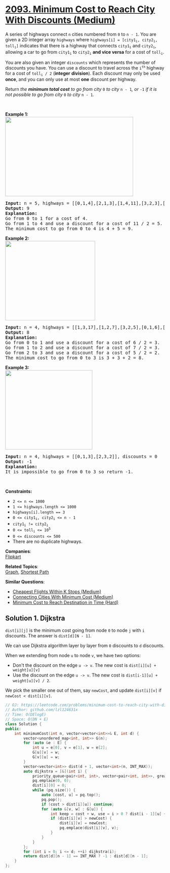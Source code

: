 # [2093. Minimum Cost to Reach City With Discounts (Medium)](https://leetcode.com/problems/minimum-cost-to-reach-city-with-discounts/)

<p>A series of highways connect <code>n</code> cities numbered from <code>0</code> to <code>n - 1</code>. You are given a 2D integer array <code>highways</code> where <code>highways[i] = [city1<sub>i</sub>, city2<sub>i</sub>, toll<sub>i</sub>]</code> indicates that there is a highway that connects <code>city1<sub>i</sub></code> and <code>city2<sub>i</sub></code>, allowing a car to go from <code>city1<sub>i</sub></code> to <code>city2<sub>i</sub></code> <strong>and vice versa</strong> for a cost of <code>toll<sub>i</sub></code>.</p>

<p>You are also given an integer <code>discounts</code> which represents the number of discounts you have. You can use a discount to travel across the <code>i<sup>th</sup></code> highway for a cost of <code>toll<sub>i</sub> / 2</code> (<strong>integer</strong> <strong>division</strong>). Each discount may only be used <strong>once</strong>, and you can only use at most <strong>one</strong> discount per highway.</p>

<p>Return <em>the <strong>minimum total cost</strong> to go from city </em><code>0</code><em> to city </em><code>n - 1</code><em>, or </em><code>-1</code><em> if it is not possible to go from city </em><code>0</code><em> to city </em><code>n - 1</code><em>.</em></p>

<p>&nbsp;</p>
<p><strong>Example 1:</strong><br>
<img src="https://assets.leetcode.com/uploads/2021/11/29/image-20211129222429-1.png" style="height: 250px; width: 404px;"></p>

<pre><strong>Input:</strong> n = 5, highways = [[0,1,4],[2,1,3],[1,4,11],[3,2,3],[3,4,2]], discounts = 1
<strong>Output:</strong> 9
<strong>Explanation:</strong>
Go from 0 to 1 for a cost of 4.
Go from 1 to 4 and use a discount for a cost of 11 / 2 = 5.
The minimum cost to go from 0 to 4 is 4 + 5 = 9.
</pre>

<p><strong>Example 2:</strong><br>
<img src="https://assets.leetcode.com/uploads/2021/11/29/image-20211129222650-4.png" style="width: 284px; height: 250px;"></p>

<pre><strong>Input:</strong> n = 4, highways = [[1,3,17],[1,2,7],[3,2,5],[0,1,6],[3,0,20]], discounts = 20
<strong>Output:</strong> 8
<strong>Explanation:</strong>
Go from 0 to 1 and use a discount for a cost of 6 / 2 = 3.
Go from 1 to 2 and use a discount for a cost of 7 / 2 = 3.
Go from 2 to 3 and use a discount for a cost of 5 / 2 = 2.
The minimum cost to go from 0 to 3 is 3 + 3 + 2 = 8.
</pre>

<p><strong>Example 3:</strong><br>
<img src="https://assets.leetcode.com/uploads/2021/11/29/image-20211129222531-3.png" style="width: 275px; height: 250px;"></p>

<pre><strong>Input:</strong> n = 4, highways = [[0,1,3],[2,3,2]], discounts = 0
<strong>Output:</strong> -1
<strong>Explanation:</strong>
It is impossible to go from 0 to 3 so return -1.
</pre>

<p>&nbsp;</p>
<p><strong>Constraints:</strong></p>

<ul>
	<li><code>2 &lt;= n &lt;= 1000</code></li>
	<li><code>1 &lt;= highways.length &lt;= 1000</code></li>
	<li><code>highways[i].length == 3</code></li>
	<li><code>0 &lt;= city1<sub>i</sub>, city2<sub>i</sub> &lt;= n - 1</code></li>
	<li><code>city1<sub>i</sub> != city2<sub>i</sub></code></li>
	<li><code>0 &lt;= toll<sub>i</sub> &lt;= 10<sup>5</sup></code></li>
	<li><code>0 &lt;= discounts &lt;= 500</code></li>
	<li>There are no duplicate highways.</li>
</ul>


**Companies**:  
[Flipkart](https://leetcode.com/company/flipkart)

**Related Topics**:  
[Graph](https://leetcode.com/tag/graph/), [Shortest Path](https://leetcode.com/tag/shortest-path/)

**Similar Questions**:
* [Cheapest Flights Within K Stops (Medium)](https://leetcode.com/problems/cheapest-flights-within-k-stops/)
* [Connecting Cities With Minimum Cost (Medium)](https://leetcode.com/problems/connecting-cities-with-minimum-cost/)
* [Minimum Cost to Reach Destination in Time (Hard)](https://leetcode.com/problems/minimum-cost-to-reach-destination-in-time/)

## Solution 1. Dijkstra

`dist[i][j]` is the minimum cost going from node `0` to node `j` with `i` discounts. The answer is `dist[d][N - 1]`.

We can use Dijkstra algorithm layer by layer from `0` discounts to `d` discounts.

When we extending from node `u` to node `v`, we have two options:
* Don't the discount on the edge `u -> v`. The new cost is `dist[i][u] + weight[u][v]`
* Use the discount on the edge `u -> v`. The new cost is `dist[i-1][u] + weight[u][v] / 2`.

We pick the smaller one out of them, say `newCost`, and update `dist[i][v]` if `newCost < dist[i][v]`.

```cpp
// OJ: https://leetcode.com/problems/minimum-cost-to-reach-city-with-discounts/
// Author: github.com/lzl124631x
// Time: O(DElogE)
// Space: O(DN + E)
class Solution {
public:
    int minimumCost(int n, vector<vector<int>>& E, int d) {
        vector<unordered_map<int, int>> G(n);
        for (auto &e : E) {
            int u = e[0], v = e[1], w = e[2];
            G[u][v] = w;
            G[v][u] = w;
        }
        vector<vector<int>> dist(d + 1, vector<int>(n, INT_MAX));
        auto dijkstra = [&](int i) {
            priority_queue<pair<int, int>, vector<pair<int, int>>, greater<>> pq;
            pq.emplace(0, 0);
            dist[i][0] = 0;
            while (pq.size()) {
                auto [cost, u] = pq.top();
                pq.pop();
                if (cost > dist[i][u]) continue;
                for (auto &[v, w] : G[u]) {
                    int keep = cost + w, use = i > 0 ? dist[i - 1][u] + w / 2 : INT_MAX, newCost = min(use, keep);
                    if (dist[i][v] > newCost) {
                        dist[i][v] = newCost;
                        pq.emplace(dist[i][v], v);
                    }
                }
            }
        };
        for (int i = 0; i <= d; ++i) dijkstra(i);
        return dist[d][n - 1] == INT_MAX ? -1 : dist[d][n - 1];
    }
};
```